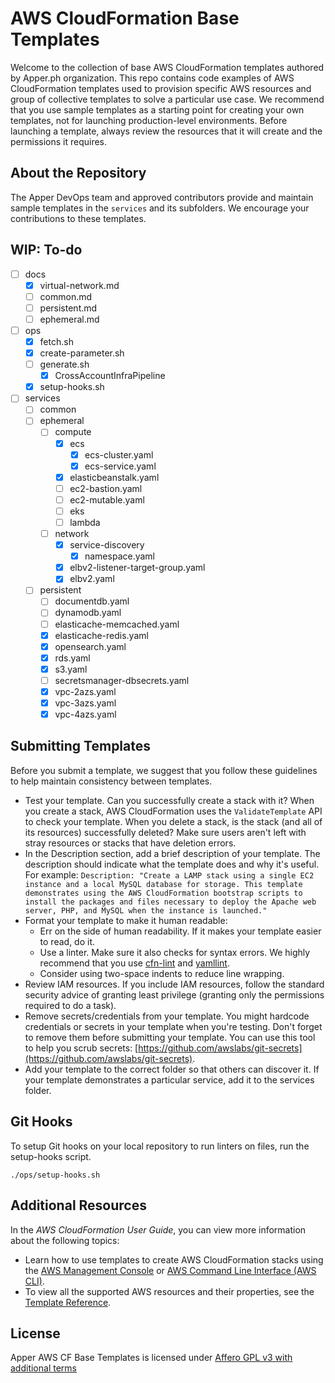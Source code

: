 # AWS CloudFormation Base Templates
Welcome to the collection of base AWS CloudFormation templates authored by Apper.ph organization. This repo contains code examples of AWS CloudFormation templates used to provision specific AWS resources and group of collective templates to solve a particular use case. We recommend that you use sample templates as a starting point for creating your own templates, not for launching production-level environments. Before launching a template, always review the resources that it will create and the permissions it requires. 

## About the Repository
The Apper DevOps team and approved contributors provide and maintain sample templates in the `services` and its subfolders. We encourage your contributions to these templates.


## WIP: To-do
- [ ] docs
  - [x] virtual-network.md
  - [ ] common.md
  - [ ] persistent.md
  - [ ] ephemeral.md
- [ ] ops
  - [x] fetch.sh
  - [x] create-parameter.sh
  - [ ] generate.sh
    - [x] CrossAccountInfraPipeline
  - [x] setup-hooks.sh
- [ ] services
  - [ ] common
  - [ ] ephemeral
    - [ ] compute
      - [x] ecs
        - [x] ecs-cluster.yaml
        - [x] ecs-service.yaml
      - [x] elasticbeanstalk.yaml
      - [ ] ec2-bastion.yaml
      - [ ] ec2-mutable.yaml
      - [ ] eks
      - [ ] lambda
    - [ ] network
      - [x] service-discovery
        - [x] namespace.yaml
      - [x] elbv2-listener-target-group.yaml
      - [x] elbv2.yaml
  - [ ] persistent
    - [ ] documentdb.yaml
    - [ ] dynamodb.yaml
    - [ ] elasticache-memcached.yaml
    - [x] elasticache-redis.yaml
    - [x] opensearch.yaml
    - [x] rds.yaml
    - [x] s3.yaml
    - [ ] secretsmanager-dbsecrets.yaml
    - [x] vpc-2azs.yaml
    - [x] vpc-3azs.yaml
    - [x] vpc-4azs.yaml

## Submitting Templates
Before you submit a template, we suggest that you follow these guidelines to help maintain consistency between templates.

- Test your template. Can you successfully create a stack with it? When you create a stack, AWS CloudFormation uses the `ValidateTemplate` API to check your template. When you delete a stack, is the stack (and all of its resources) successfully deleted? Make sure users aren't left with stray resources or stacks that have deletion errors.
- In the Description section, add a brief description of your template. The description should indicate what the template does and why it's useful. For example:
 ```Description: "Create a LAMP stack using a single EC2 instance and a local MySQL database for storage. This template demonstrates using the AWS CloudFormation bootstrap scripts to install the packages and files necessary to deploy the Apache web server, PHP, and MySQL when the instance is launched."```
- Format your template to make it human readable:
	- Err on the side of human readability. If it makes your template easier to read, do it.
	- Use a linter. Make sure it also checks for syntax errors. We highly recommend that you use [cfn-lint](https://github.com/aws-cloudformation/cfn-lint) and [yamllint](https://github.com/adrienverge/yamllint). 
	- Consider using two-space indents to reduce line wrapping.
- Review IAM resources. If you include IAM resources, follow the standard security advice of granting least privilege (granting only the permissions required to do a task).
- Remove secrets/credentials from your template. You might hardcode credentials or secrets in your template when you're testing. Don't forget to remove them before submitting your template. You can use this tool to help you scrub secrets: [https://github.com/awslabs/git-secrets](https://github.com/awslabs/git-secrets).
- Add your template to the correct folder so that others can discover it. If your template demonstrates a particular service, add it to the services folder.

## Git Hooks

To setup Git hooks on your local repository to run linters on files, run the setup-hooks script.

```shell
./ops/setup-hooks.sh
```

## Additional Resources
In the *AWS CloudFormation User Guide*, you can view more information about the following topics:

- Learn how to use templates to create AWS CloudFormation stacks using the [AWS Management Console](http://docs.aws.amazon.com/AWSCloudFormation/latest/UserGuide/cfn-console-create-stack.html) or [AWS Command Line Interface (AWS CLI)](http://docs.aws.amazon.com/AWSCloudFormation/latest/UserGuide/using-cfn-cli-creating-stack.html).
- To view all the supported AWS resources and their properties, see the [Template Reference](http://docs.aws.amazon.com/AWSCloudFormation/latest/UserGuide/template-reference.html).

## License
Apper AWS CF Base Templates is licensed under [Affero GPL v3 with additional terms](LICENSE.txt)
